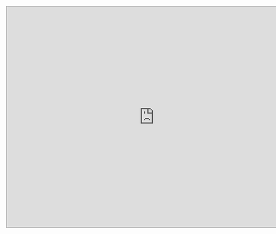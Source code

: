 <iframe src="https://calendar.google.com/calendar/embed?height=600&amp;wkst=1&amp;bgcolor=%23616161&amp;ctz=America%2FNew_York&amp;src=c2FtZWxhd3JlbmNlLmNvbV9zcG92dHU2NGJxMGNnNTI5dnVmbGZjdTBoa0Bncm91cC5jYWxlbmRhci5nb29nbGUuY29t&amp;color=%23A79B8E&amp;mode=AGENDA" style="border:solid 1px #777" width="800" height="600" frameborder="0" scrolling="no"></iframe>